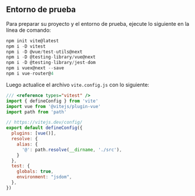 ## Entorno de prueba

Para preparar su proyecto y el entorno de prueba, ejecute lo siguiente en la línea de comando:
```js
npm init vite@latest
npm i -D vitest
npm i -D @vue/test-utils@next
npm i -D @testing-library/vue@next
npm i -D @testing-library/jest-dom
npm i vuex@next --save
npm i vue-router@4
```
Luego actualice el archivo `vite.config.js` con lo siguiente:
```js
/// <reference types="vitest" />
import { defineConfig } from 'vite'
import vue from '@vitejs/plugin-vue'
import path from 'path'

// https://vitejs.dev/config/
export default defineConfig({
  plugins: [vue()],
  resolve: {
    alias: {
      '@': path.resolve(__dirname, './src'),
    }
  },
  test: {
    globals: true,
    environment: "jsdom",
  },
})
```
